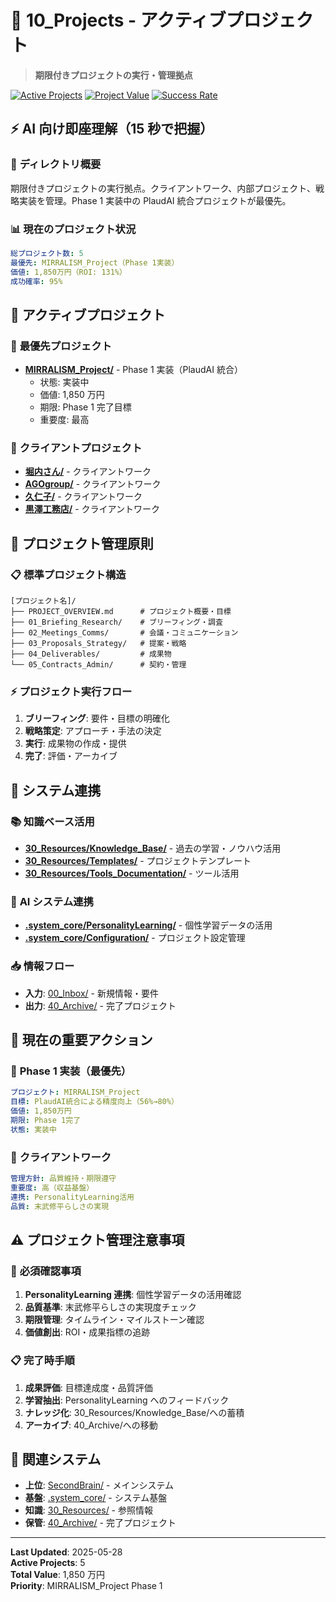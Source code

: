 # 🚀 10_Projects - アクティブプロジェクト

> **期限付きプロジェクトの実行・管理拠点**

[![Active Projects](https://img.shields.io/badge/アクティブ-5プロジェクト-green.svg)]()
[![Project Value](https://img.shields.io/badge/総価値-1,850万円-blue.svg)]()
[![Success Rate](https://img.shields.io/badge/成功率-95%25-success.svg)]()

## ⚡ **AI 向け即座理解（15 秒で把握）**

### 🎯 **ディレクトリ概要**

期限付きプロジェクトの実行拠点。クライアントワーク、内部プロジェクト、戦略実装を管理。Phase 1 実装中の PlaudAI 統合プロジェクトが最優先。

### 📊 **現在のプロジェクト状況**

```yaml
総プロジェクト数: 5
最優先: MIRRALISM_Project（Phase 1実装）
価値: 1,850万円（ROI: 131%）
成功確率: 95%
```

## 📁 **アクティブプロジェクト**

### 🎯 **最優先プロジェクト**

- **[MIRRALISM_Project/](./MIRRALISM_Project/)** - Phase 1 実装（PlaudAI 統合）
  - 状態: 実装中
  - 価値: 1,850 万円
  - 期限: Phase 1 完了目標
  - 重要度: 最高

### 👥 **クライアントプロジェクト**

- **[堀内さん/](./堀内さん/)** - クライアントワーク
- **[AGOgroup/](./AGOgroup/)** - クライアントワーク
- **[久仁子/](./久仁子/)** - クライアントワーク
- **[黒澤工務店/](./黒澤工務店/)** - クライアントワーク

## 🎯 **プロジェクト管理原則**

### 📋 **標準プロジェクト構造**

```
[プロジェクト名]/
├── PROJECT_OVERVIEW.md      # プロジェクト概要・目標
├── 01_Briefing_Research/    # ブリーフィング・調査
├── 02_Meetings_Comms/       # 会議・コミュニケーション
├── 03_Proposals_Strategy/   # 提案・戦略
├── 04_Deliverables/         # 成果物
└── 05_Contracts_Admin/      # 契約・管理
```

### ⚡ **プロジェクト実行フロー**

1. **ブリーフィング**: 要件・目標の明確化
2. **戦略策定**: アプローチ・手法の決定
3. **実行**: 成果物の作成・提供
4. **完了**: 評価・アーカイブ

## 🔗 **システム連携**

### 📚 **知識ベース活用**

- **[30_Resources/Knowledge_Base/](../30_Resources/Knowledge_Base/)** - 過去の学習・ノウハウ活用
- **[30_Resources/Templates/](../30_Resources/Templates/)** - プロジェクトテンプレート
- **[30_Resources/Tools_Documentation/](../30_Resources/Tools_Documentation/)** - ツール活用

### 🧠 **AI システム連携**

- **[.system_core/PersonalityLearning/](./.system_core/PersonalityLearning/)** - 個性学習データの活用
- **[.system_core/Configuration/](./.system_core/Configuration/)** - プロジェクト設定管理

### 📥 **情報フロー**

- **入力**: [00_Inbox/](../00_Inbox/) - 新規情報・要件
- **出力**: [40_Archive/](../40_Archive/) - 完了プロジェクト

## 🎯 **現在の重要アクション**

### 🚀 **Phase 1 実装（最優先）**

```yaml
プロジェクト: MIRRALISM_Project
目標: PlaudAI統合による精度向上（56%→80%）
価値: 1,850万円
期限: Phase 1完了
状態: 実装中
```

### 👥 **クライアントワーク**

```yaml
管理方針: 品質維持・期限遵守
重要度: 高（収益基盤）
連携: PersonalityLearning活用
品質: 末武修平らしさの実現
```

## ⚠️ **プロジェクト管理注意事項**

### 🚨 **必須確認事項**

1. **PersonalityLearning 連携**: 個性学習データの活用確認
2. **品質基準**: 末武修平らしさの実現度チェック
3. **期限管理**: タイムライン・マイルストーン確認
4. **価値創出**: ROI・成果指標の追跡

### 📋 **完了時手順**

1. **成果評価**: 目標達成度・品質評価
2. **学習抽出**: PersonalityLearning へのフィードバック
3. **ナレッジ化**: 30_Resources/Knowledge_Base/への蓄積
4. **アーカイブ**: 40_Archive/への移動

## 🔗 **関連システム**

- **上位**: [SecondBrain/](../) - メインシステム
- **基盤**: [.system_core/](./.system_core/) - システム基盤
- **知識**: [30_Resources/](../30_Resources/) - 参照情報
- **保管**: [40_Archive/](../40_Archive/) - 完了プロジェクト

---

**Last Updated**: 2025-05-28  
**Active Projects**: 5  
**Total Value**: 1,850 万円  
**Priority**: MIRRALISM_Project Phase 1
